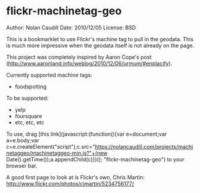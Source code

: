 # flickr-machinetag-geo

Author: Nolan Caudill
Date: 2010/12/05
License: BSD

This is a bookmarklet to use Flickr's machine tag to pull
in the geodata. This is much more impressive when the geodata
itself is not already on the page. 

This project was completely inspired by Aaron Cope's post (http://www.aaronland.info/weblog/2010/12/06/urmum/#enplacify).

Currently supported machine tags:

* foodspotting

To be supported:

* yelp
* foursquare
* etc, etc, etc

To use, drag [this link](javascript:(function(){var e=document;var a=e.body;var c=e.createElement("script");c.src="https://nolancaudill.com/projects/machinetaggeo/machinetaggeo-min.js?"+(new Date().getTime());a.appendChild(c)})(); "flickr-machinetag-geo") to your browser bar.


A good first page to look at is Flickr's own, Chris Martin:
http://www.flickr.com/photos/cjmartin/5234756177/
